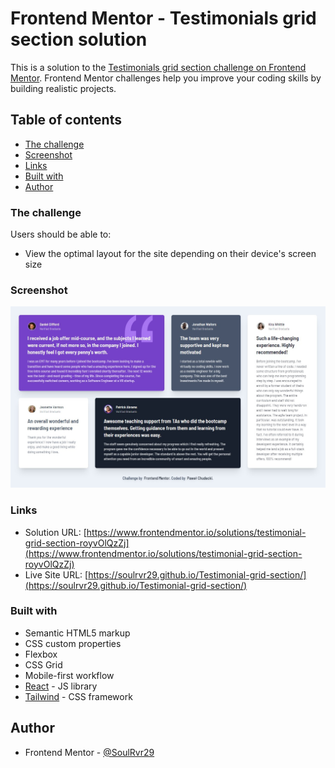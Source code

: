 # Frontend Mentor - Testimonials grid section solution

This is a solution to the [Testimonials grid section challenge on Frontend Mentor](https://www.frontendmentor.io/challenges/testimonials-grid-section-Nnw6J7Un7). Frontend Mentor challenges help you improve your coding skills by building realistic projects.

## Table of contents

- [The challenge](#the-challenge)
- [Screenshot](#screenshot)
- [Links](#links)
- [Built with](#built-with)
- [Author](#author)

### The challenge

Users should be able to:

- View the optimal layout for the site depending on their device's screen size

### Screenshot

![](./screenshot.jpeg)

### Links

- Solution URL: [https://www.frontendmentor.io/solutions/testimonial-grid-section-royvOlQzZj](https://www.frontendmentor.io/solutions/testimonial-grid-section-royvOlQzZj)
- Live Site URL: [https://soulrvr29.github.io/Testimonial-grid-section/](https://soulrvr29.github.io/Testimonial-grid-section/)

### Built with

- Semantic HTML5 markup
- CSS custom properties
- Flexbox
- CSS Grid
- Mobile-first workflow
- [React](https://reactjs.org/) - JS library
- [Tailwind](https://tailwindcss.com/) - CSS framework

## Author

- Frontend Mentor - [@SoulRvr29](https://www.frontendmentor.io/profile/SoulRvr29)
